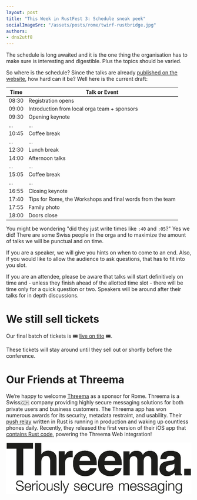 ```yaml
---
layout: post
title: "This Week in RustFest 3: Schedule sneak peek"
socialImageSrc: "/assets/posts/rome/twirf-rustbridge.jpg"
authors:
- dns2utf8
---
```


The schedule is long awaited and it is the one thing the organisation has to make sure is interesting and digestible.
Plus the topics should be varied.

So where is the schedule? Since the talks are already [published on the website](https://rome.rustfest.eu/talks/), how hard can it be?
Well here is the current draft:

| Time  | Talk or Event      |
|-------|--------------------|
| 08:30 | Registration opens |
| 09:00 | Introduction from local orga team + sponsors |
| 09:30 | Opening keynote |
| ...   | ... |
| 10:45 | Coffee break |
| ...   | ... |
| 12:30 | Lunch break |
| 14:00 | Afternoon talks |
| ...   | ... |
| 15:05 | Coffee break |
| ...   | ... |
| 16:55 | Closing keynote |
| 17:40 | Tips for Rome, the Workshops and final words from the team |
| 17:55 | Family photo |
| 18:00 | Doors close |

You might be wondering "did they just write times like `:40` and `:05`?"
Yes we did!
There are some Swiss people in the orga and to maximize the amount of talks we will be punctual and on time.

If you are a speaker, we will give you hints on when to come to an end.
Also, if you would like to allow the audience to ask questions, that has to fit into you slot.

If you are an attendee, please be aware that talks will start definitively on time and - unless they finish ahead of the allotted time slot - there will be time only for a quick question or two.
Speakers will be around after their talks for in depth discussions.


# We still sell tickets

Our final batch of tickets is 🎟 [live on tito](https://ti.to/asquera-event-ug/rustfest-rome-2018/) 🎟.

These tickets will stay around until they sell out or shortly before the conference.

# Our Friends at Threema

We’re happy to welcome [Threema](https://threema.ch/) as a sponsor for Rome.
Threema is a Swiss🇨🇭 company providing highly secure messaging solutions for both private users and business customers. The Threema app has won numerous awards for its security, metadata restraint, and usability.
Their [push relay](https://github.com/threema-ch/push-relay) written in Rust is running in production and waking up countless phones daily.
Recently, they released the first version of their iOS app that [contains Rust code](https://github.com/saltyrtc/saltyrtc-client-rs), powering the Threema Web integration!

<a href="https://threema.ch" target="_blank">![Threema](/assets/sponsors/threema.png)</a>
